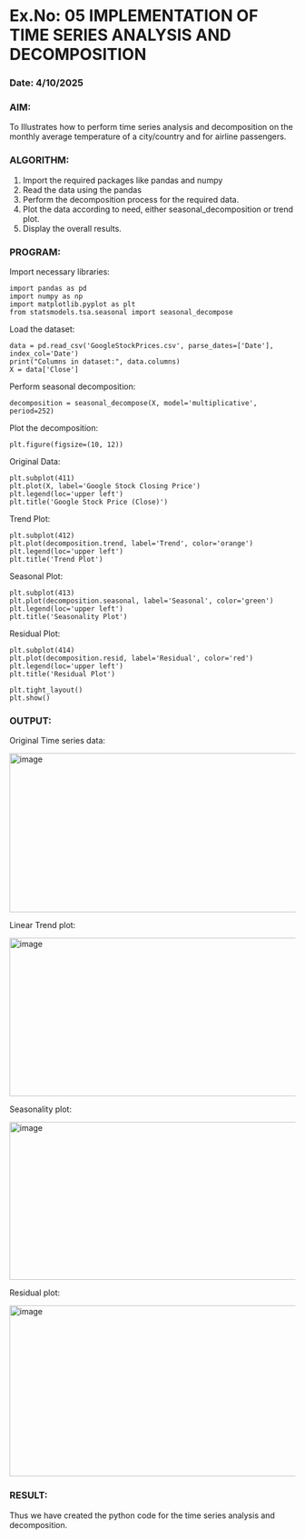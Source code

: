 # Ex.No: 05  IMPLEMENTATION OF TIME SERIES ANALYSIS AND DECOMPOSITION
### Date: 4/10/2025


### AIM:
To Illustrates how to perform time series analysis and decomposition on the monthly average temperature of a city/country and for airline passengers.

### ALGORITHM:
1. Import the required packages like pandas and numpy
2. Read the data using the pandas
3. Perform the decomposition process for the required data.
4. Plot the data according to need, either seasonal_decomposition or trend plot.
5. Display the overall results.

### PROGRAM:
Import necessary libraries:
```
import pandas as pd
import numpy as np
import matplotlib.pyplot as plt
from statsmodels.tsa.seasonal import seasonal_decompose
```
Load the dataset:
```
data = pd.read_csv('GoogleStockPrices.csv', parse_dates=['Date'], index_col='Date')
print("Columns in dataset:", data.columns)
X = data['Close']
```
Perform seasonal decomposition:
```
decomposition = seasonal_decompose(X, model='multiplicative', period=252)
```
Plot the decomposition:
```
plt.figure(figsize=(10, 12))
```
Original Data:
```
plt.subplot(411)
plt.plot(X, label='Google Stock Closing Price')
plt.legend(loc='upper left')
plt.title('Google Stock Price (Close)')
```
Trend Plot:
```
plt.subplot(412)
plt.plot(decomposition.trend, label='Trend', color='orange')
plt.legend(loc='upper left')
plt.title('Trend Plot')
```
Seasonal Plot:
```
plt.subplot(413)
plt.plot(decomposition.seasonal, label='Seasonal', color='green')
plt.legend(loc='upper left')
plt.title('Seasonality Plot')
```
Residual Plot:
```
plt.subplot(414)
plt.plot(decomposition.resid, label='Residual', color='red')
plt.legend(loc='upper left')
plt.title('Residual Plot')

plt.tight_layout()
plt.show()
```

### OUTPUT:

Original Time series data:

<img width="983" height="280" alt="image" src="https://github.com/user-attachments/assets/40e2c161-c92a-40b1-99d3-f0bfff55ccc9" />

Linear Trend plot:

<img width="980" height="279" alt="image" src="https://github.com/user-attachments/assets/9cb1024c-9eeb-4f44-a75d-23003a15d2a1" />

Seasonality plot:

<img width="984" height="278" alt="image" src="https://github.com/user-attachments/assets/83810544-0394-4b0f-8e23-11098e96294a" />

Residual plot:

<img width="987" height="301" alt="image" src="https://github.com/user-attachments/assets/e25e5015-0796-4258-a3c3-f65322610742" />

### RESULT:
Thus we have created the python code for the time series analysis and decomposition.
